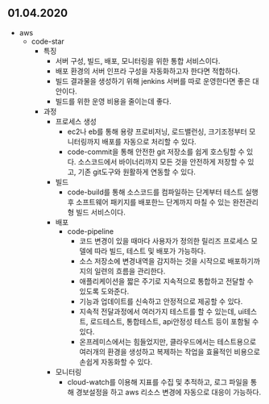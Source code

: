 ## 01.04.2020

- aws
  - code-star
    - 특징
      - 서버 구성, 빌드, 배포, 모니터링을 위한 통합 서비스이다.
      - 배포 환경의 서버 인프라 구성을 자동화하고자 한다면 적합하다.
      - 빌드 결과물을 생성하기 위해 jenkins 서버를 따로 운영한다면 좋은 대안이다.
      - 빌드를 위한 운영 비용을 줄이는데 좋다.
    - 과정
      - 프로세스 생성
        - ec2나 eb를 통해 용량 프로비저닝, 로드밸런싱, 크기조정부터 모니터링까지 배포를 자동으로 처리할 수 있다.
        - code-commit을 통해 안전한 git 저장소를 쉽게 호스팅할 수 있다. 소스코드에서 바이너리까지 모든 것을 안전하게 저장할 수 있고, 기존 git도구와 원활하게 연동할 수 있다.
      - 빌드
        - code-build를 통해 소스코드를 컴파일하는 단계부터 테스트 실행 후 소프트웨어 패키지를 배포한느 단계까지 마칠 수 있는 완전관리형 빌드 서비스이다.
      - 배포
        - code-pipeline
          - 코드 변경이 있을 때마다 사용자가 정의한 릴리즈 프로세스 모델에 따라 빌드, 테스트 및 배포가 가능하다.
          - 소스 저장소에 변경내역을 감지하는 것을 시작으로 배포하기까지의 일련의 흐름을 관리한다.
          - 애플리케이션을 짧은 주기로 지속적으로 통합하고 전달할 수 있도록 도와준다.
          - 기능과 업데이트를 신속하고 안정적으로 제공할 수 있다.
          - 지속적 전달과정에서 여러가지 테스트를 할 수 있는데, ui테스트, 로드테스트, 통합테스트, api안정성 테스트 등이 포함될 수 있다.
          - 온프레미스에서는 힘들었지만, 클라우드에서는 테스트용으로 여러개의 환경을 생성하고 복제하는 작업을 효율적인 비용으로 손쉽게 자동화할 수 있다.
      - 모니터링
        - cloud-watch를 이용해 지표를 수집 및 추적하고, 로그 파일을 통해 경보설정을 하고 aws 리소스 변경에 자동으로 대응이 가능하다.